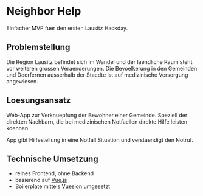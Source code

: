 # Neighbor Help

Einfacher MVP fuer den ersten Lausitz Hackday.

## Problemstellung

Die Region Lausitz befindet sich im Wandel und der laendliche Raum steht vor 
weiteren grossen Veraenderungen. Die Bevoelkerung in den Gemeinden und
Doerfernen ausserhalb der Staedte ist auf medizinische Versorgung
angewiesen.

## Loesungsansatz

Web-App zur Verknuepfung der Bewohner einer Gemeinde. Speziell der direkten
Nachbarn, die bei medizinischen Notfaellen direkte Hilfe leisten koennen.

App gibt Hilfestellung in eine Notfall Situation und verstaendigt den Notruf.

## Technische Umsetzung

  * reines Frontend, ohne Backend
  * basierend auf [Vue.js](https://vuejs.org)
  * Boilerplate mittels [Vuesion](https://github.com/vuesion/vuesion) umgesetzt

